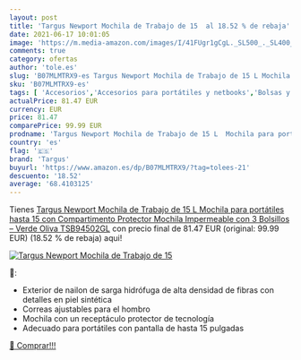 ```yaml
---
layout: post
title: 'Targus Newport Mochila de Trabajo de 15  al 18.52 % de rebaja'
date: 2021-06-17 10:01:05
image: 'https://m.media-amazon.com/images/I/41FUgr1gCgL._SL500_._SL400_.jpg'
comments: true
category: ofertas
author: 'tole.es'
slug: 'B07MLMTRX9-es Targus Newport Mochila de Trabajo de 15 L Mochila para...'
sku: 'B07MLMTRX9-es'
tags: [ 'Accesorios','Accesorios para portátiles y netbooks','Bolsas y fundas para portátiles y netbooks','Informática','Mochilas para portátiles y netbooks','Otros Productos','mochila','targus', ]
actualPrice: 81.47 EUR
currency: EUR
price: 81.47
comparePrice: 99.99 EUR
prodname: 'Targus Newport Mochila de Trabajo de 15 L  Mochila para portátiles hasta 15   con Compartimento Protector  Mochila Impermeable con 3 Bolsillos – Verde Oliva  TSB94502GL'
country: 'es'
flag: '🇪🇸'
brand: 'Targus'
buyurl: 'https://www.amazon.es/dp/B07MLMTRX9/?tag=tolees-21'
descuento: '18.52'
average: '68.4103125'
---
```


Tienes [Targus Newport Mochila de Trabajo de 15 L  Mochila para portátiles hasta 15   con Compartimento Protector  Mochila Impermeable con 3 Bolsillos – Verde Oliva  TSB94502GL](https://www.amazon.es/dp/B07MLMTRX9/?tag=tolees-21) con precio final de  81.47 EUR (original: 99.99 EUR) (18.52 %  de rebaja) aqui!

[![Targus Newport Mochila de Trabajo de 15 ](https://m.media-amazon.com/images/I/41FUgr1gCgL._SL500_._SL400_.jpg)](https://www.amazon.es/dp/B07MLMTRX9/?tag=tolees-21)

🔎:

- Exterior de nailon de sarga hidrófuga de alta densidad de fibras con detalles en piel sintética
- Correas ajustables para el hombro
- Mochila con un receptáculo protector de tecnología
- Adecuado para portátiles con pantalla de hasta 15 pulgadas

[🛒 Comprar!!!](https://www.amazon.es/dp/B07MLMTRX9/?tag=tolees-21)
